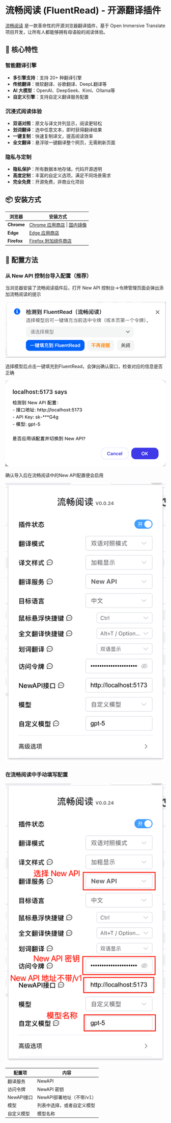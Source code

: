 # 流畅阅读 (FluentRead) - 开源翻译插件

[流畅阅读](https://github.com/Bistutu/FluentRead) 是一款革命性的开源浏览器翻译插件，基于 Open Immersive Translate 项目开发，让所有人都能够拥有母语般的阅读体验。

## 🌟 核心特性

### 智能翻译引擎
- **多引擎支持**：支持 20+ 种翻译引擎
- **传统翻译**：微软翻译、谷歌翻译、DeepL翻译等
- **AI 大模型**：OpenAI、DeepSeek、Kimi、Ollama等
- **自定义引擎**：支持自定义翻译服务配置

### 沉浸式阅读体验
- **双语对照**：原文与译文并列显示，阅读更轻松
- **划词翻译**：选中任意文本，即时获得翻译结果
- **一键复制**：快速复制译文，提高阅读效率
- **全文翻译**：悬浮球一键翻译整个网页，无需刷新页面

### 隐私与定制
- **隐私保护**：所有数据本地存储，代码开源透明
- **高度定制**：丰富的自定义选项，满足不同场景需求
- **完全免费**：开源免费，非商业化项目

## 📦 安装方式

| 浏览器 | 安装方式 |
|--------|----------|
| **Chrome** | [Chrome 应用商店](https://chromewebstore.google.com/detail/%E6%B5%81%E7%95%85%E9%98%85%E8%AF%BB/djnlaiohfaaifbibleebjggkghlmcpcj?hl=zh-CN&authuser=0) \| [国内镜像](https://www.crxsoso.com/webstore/detail/djnlaiohfaaifbibleebjggkghlmcpcj) |
| **Edge** | [Edge 应用商店](https://microsoftedge.microsoft.com/addons/detail/%E6%B5%81%E7%95%85%E9%98%85%E8%AF%BB/kakgmllfpjldjhcnkghpplmlbnmcoflp?hl=zh-CN) |
| **Firefox** | [Firefox 附加组件商店](https://addons.mozilla.org/zh-CN/firefox/addon/%E6%B5%81%E7%95%85%E9%98%85%E8%AF%BB/) |

## 🚀 配置方法

### 从 New API 控制台导入配置（推荐）

当浏览器安装了流畅阅读插件后，打开 New API 控制台->令牌管理页面会弹出添加流畅阅读的提示

![添加提示](../assets/fluentread/hint.png)

选择模型后点击一键填充到FluentRead，会弹出确认窗口，检查对应的信息是否正确

![确认](../assets/fluentread/confirm.png)

确认导入后在流畅阅读中的New API配置便会启用

![配置结果](../assets/fluentread/fluentread.png)

### 在流畅阅读中手动填写配置

![手动配置](../assets/fluentread/configuration.png)

| 配置项 | 内容 |
|--------|----------|
| 翻译服务 | NewAPI |
| 访问令牌 | NewAPI 密钥 |
| NewAPI接口 | NewAPI部署地址（不带/v1） |
| 模型 | 列表中选择，或者自定义模型 |
| 自定义模型 | 模型名称 |



